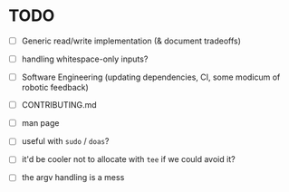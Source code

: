 # TODO


- [ ] Generic read/write implementation (& document tradeoffs)
- [ ] handling whitespace-only inputs?
- [ ] Software Engineering (updating dependencies, CI, some modicum of robotic feedback)
- [ ] CONTRIBUTING.md
- [ ] man page
- [ ] useful with `sudo` / `doas`?


- [ ] it'd be cooler not to allocate with `tee` if we could avoid it?
- [ ] the argv handling is a mess
